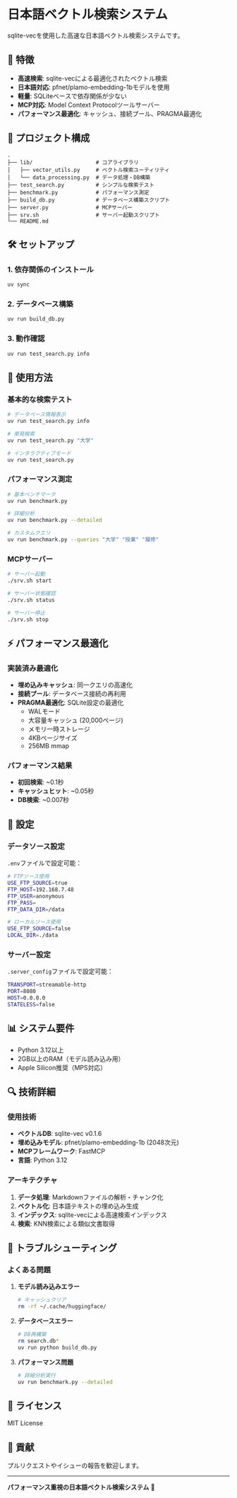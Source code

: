 # 日本語ベクトル検索システム

sqlite-vecを使用した高速な日本語ベクトル検索システムです。

## 🚀 特徴

- **高速検索**: sqlite-vecによる最適化されたベクトル検索
- **日本語対応**: pfnet/plamo-embedding-1bモデルを使用
- **軽量**: SQLiteベースで依存関係が少ない
- **MCP対応**: Model Context Protocolツールサーバー
- **パフォーマンス最適化**: キャッシュ、接続プール、PRAGMA最適化

## 📁 プロジェクト構成

```
.
├── lib/                    # コアライブラリ
│   ├── vector_utils.py     # ベクトル検索ユーティリティ
│   └── data_processing.py  # データ処理・DB構築
├── test_search.py          # シンプルな検索テスト
├── benchmark.py            # パフォーマンス測定
├── build_db.py             # データベース構築スクリプト
├── server.py               # MCPサーバー
├── srv.sh                  # サーバー起動スクリプト
└── README.md
```

## 🛠️ セットアップ

### 1. 依存関係のインストール

```bash
uv sync
```

### 2. データベース構築

```bash
uv run build_db.py
```

### 3. 動作確認

```bash
uv run test_search.py info
```

## 📖 使用方法

### 基本的な検索テスト

```bash
# データベース情報表示
uv run test_search.py info

# 単発検索
uv run test_search.py "大学"

# インタラクティブモード
uv run test_search.py
```

### パフォーマンス測定

```bash
# 基本ベンチマーク
uv run benchmark.py

# 詳細分析
uv run benchmark.py --detailed

# カスタムクエリ
uv run benchmark.py --queries "大学" "授業" "履修"
```

### MCPサーバー

```bash
# サーバー起動
./srv.sh start

# サーバー状態確認
./srv.sh status

# サーバー停止
./srv.sh stop
```

## ⚡ パフォーマンス最適化

### 実装済み最適化

- **埋め込みキャッシュ**: 同一クエリの高速化
- **接続プール**: データベース接続の再利用
- **PRAGMA最適化**: SQLite設定の最適化
  - WALモード
  - 大容量キャッシュ (20,000ページ)
  - メモリ一時ストレージ
  - 4KBページサイズ
  - 256MB mmap

### パフォーマンス結果

- **初回検索**: ~0.1秒
- **キャッシュヒット**: ~0.05秒
- **DB検索**: ~0.007秒

## 🔧 設定

### データソース設定

`.env`ファイルで設定可能：

```bash
# FTPソース使用
USE_FTP_SOURCE=true
FTP_HOST=192.168.7.48
FTP_USER=anonymous
FTP_PASS=
FTP_DATA_DIR=/data

# ローカルソース使用
USE_FTP_SOURCE=false
LOCAL_DIR=./data
```

### サーバー設定

`.server_config`ファイルで設定可能：

```bash
TRANSPORT=streamable-http
PORT=8080
HOST=0.0.0.0
STATELESS=false
```

## 📊 システム要件

- Python 3.12以上
- 2GB以上のRAM（モデル読み込み用）
- Apple Silicon推奨（MPS対応）

## 🔍 技術詳細

### 使用技術

- **ベクトルDB**: sqlite-vec v0.1.6
- **埋め込みモデル**: pfnet/plamo-embedding-1b (2048次元)
- **MCPフレームワーク**: FastMCP
- **言語**: Python 3.12

### アーキテクチャ

1. **データ処理**: Markdownファイルの解析・チャンク化
2. **ベクトル化**: 日本語テキストの埋め込み生成
3. **インデックス**: sqlite-vecによる高速検索インデックス
4. **検索**: KNN検索による類似文書取得

## 🚨 トラブルシューティング

### よくある問題

1. **モデル読み込みエラー**
   ```bash
   # キャッシュクリア
   rm -rf ~/.cache/huggingface/
   ```

2. **データベースエラー**
   ```bash
   # DB再構築
   rm search.db*
   uv run python build_db.py
   ```

3. **パフォーマンス問題**
   ```bash
   # 詳細分析実行
   uv run benchmark.py --detailed
   ```

## 📝 ライセンス

MIT License

## 🤝 貢献

プルリクエストやイシューの報告を歓迎します。

---

**パフォーマンス重視の日本語ベクトル検索システム** 🚀